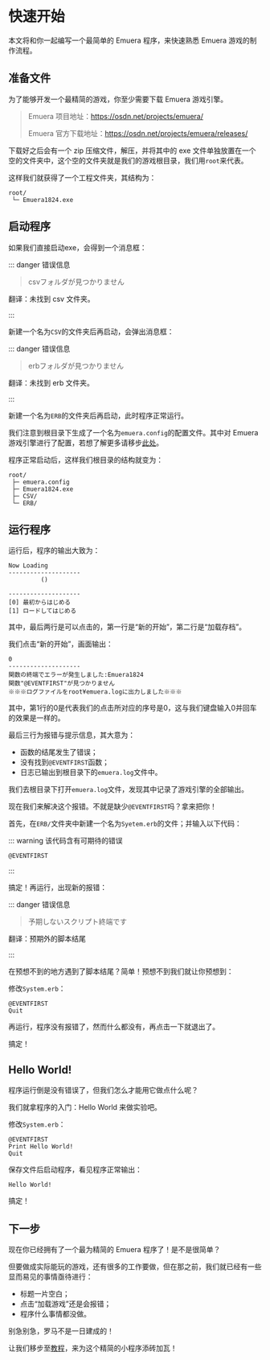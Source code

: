 # 快速开始

本文将和你一起编写一个最简单的 Emuera 程序，来快速熟悉 Emuera 游戏的制作流程。

## 准备文件

为了能够开发一个最精简的游戏，你至少需要下载 Emuera 游戏引擎。

> Emuera 项目地址：https://osdn.net/projects/emuera/
>
> Emuera 官方下载地址：https://osdn.net/projects/emuera/releases/

下载好之后会有一个 zip 压缩文件，解压，并将其中的 exe 文件单独放置在一个空的文件夹中，这个空的文件夹就是我们的游戏根目录，我们用`root`来代表。

这样我们就获得了一个工程文件夹，其结构为：

```
root/
 └─ Emuera1824.exe
```

## 启动程序

如果我们直接启动exe，会得到一个消息框：

::: danger 错误信息

> csvフォルダが見つかりません

翻译：未找到 csv 文件夹。

:::

新建一个名为`CSV`的文件夹后再启动，会弹出消息框：

::: danger 错误信息

> erbフォルダが見つかりません

翻译：未找到 erb 文件夹。

:::

新建一个名为`ERB`的文件夹后再启动，此时程序正常运行。

我们注意到根目录下生成了一个名为`emuera.config`的配置文件。其中对 Emuera 游戏引擎进行了配置，若想了解更多请移步[此处](../reference/Config_File)。

程序正常启动后，这样我们根目录的结构就变为：

```
root/
 ├─ emuera.config
 ├─ Emuera1824.exe
 ├─ CSV/
 └─ ERB/
```

## 运行程序

运行后，程序的输出大致为：

```
Now Loading
--------------------
         ()

--------------------
[0] 最初からはじめる
[1] ロードしてはじめる
```

其中，最后两行是可以点击的，第一行是“新的开始”，第二行是“加载存档”。

我们点击“新的开始”，画面输出：

```
0
--------------------
関数の終端でエラーが発生しました:Emuera1824
関数"@EVENTFIRST"が見つかりません
※※※ログファイルをroot¥emuera.logに出力しました※※※
```

其中，第1行的0是代表我们的点击所对应的序号是0，这与我们键盘输入0并回车的效果是一样的。

最后三行为报错与提示信息，其大意为：

- 函数的结尾发生了错误；
- 没有找到`@EVENTFIRST`函数；
- 日志已输出到根目录下的`emuera.log`文件中。

我们去根目录下打开`emuera.log`文件，发现其中记录了游戏引擎的全部输出。

现在我们来解决这个报错。不就是缺少`@EVENTFIRST`吗？拿来把你！

首先，在`ERB/`文件夹中新建一个名为`Syetem.erb`的文件；并输入以下代码：

::: warning 该代码含有可期待的错误

```
@EVENTFIRST
```

:::

搞定！再运行，出现新的报错：

::: danger 错误信息

> 予期しないスクリプト終端です

翻译：预期外的脚本结尾

:::

在预想不到的地方遇到了脚本结尾？简单！预想不到我们就让你预想到：

修改`System.erb`：

```
@EVENTFIRST
Quit
```

再运行，程序没有报错了，然而什么都没有，再点击一下就退出了。

搞定！

## Hello World!

程序运行倒是没有错误了，但我们怎么才能用它做点什么呢？

我们就拿程序的入门：Hello World 来做实验吧。

修改`System.erb`：

```
@EVENTFIRST
Print Hello World!
Quit
```

保存文件后启动程序，看见程序正常输出：

```
Hello World!
```

搞定！

## 下一步

现在你已经拥有了一个最为精简的 Emuera 程序了！是不是很简单？

但要做成实际能玩的游戏，还有很多的工作要做，但在那之前，我们就已经有一些显而易见的事情亟待进行：

- 标题一片空白；
- 点击“加载游戏”还是会报错；
- 程序什么事情都没做。

别急别急，罗马不是一日建成的！

让我们移步至[教程](tutorials)，来为这个精简的小程序添砖加瓦！